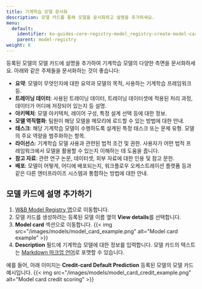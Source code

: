 ```yaml
---
title: 기계학습 모델 문서화
description: 모델 카드를 통해 모델을 문서화하고 설명을 추가하세요.
menu:
  default:
    identifier: ko-guides-core-registry-model_registry-create-model-cards
    parent: model-registry
weight: 8
---
```


등록된 모델의 모델 카드에 설명을 추가하여 기계학습 모델의 다양한 측면을 문서화하세요. 아래와 같은 주제들을 문서화하는 것이 좋습니다:

* **요약**: 모델이 무엇인지에 대한 요약과 모델의 목적, 사용하는 기계학습 프레임워크 등.
* **트레이닝 데이터**: 사용된 트레이닝 데이터, 트레이닝 데이터셋에 적용된 처리 과정, 데이터가 어디에 저장되어 있는지 등 설명.
* **아키텍처**: 모델 아키텍처, 레이어 구성, 특정 설계 선택 등에 대한 정보.
* **모델 역직렬화**: 팀원이 해당 모델을 메모리에 로드할 수 있는 방법에 대한 안내.
* **태스크**: 해당 기계학습 모델이 수행하도록 설계된 특정 태스크 또는 문제 유형. 모델의 주요 역량을 범주화하는 항목.
* **라이선스**: 기계학습 모델 사용과 관련된 법적 조건 및 권한. 사용자가 어떤 법적 프레임워크에서 모델을 활용할 수 있는지 이해하는 데 도움을 줍니다.
* **참고 자료**: 관련 연구 논문, 데이터셋, 외부 자료에 대한 인용 및 참고 문헌.
* **배포**: 모델이 어떻게, 어디에 배포되는지, 워크플로우 오케스트레이션 플랫폼 등과 같은 다른 엔터프라이즈 시스템과 통합하는 방법에 대한 안내.

## 모델 카드에 설명 추가하기

1. [W&B Model Registry 앱](https://wandb.ai/registry/model)으로 이동합니다.
2. 모델 카드를 생성하려는 등록된 모델 이름 옆의 **View details**를 선택합니다.
2. **Model card** 섹션으로 이동합니다.
{{< img src="/images/models/model_card_example.png" alt="Model card example" >}}
3. **Description** 필드에 기계학습 모델에 대한 정보를 입력합니다. 모델 카드의 텍스트는 [Markdown 마크업 언어](https://www.markdownguide.org/)로 포맷할 수 있습니다.

예를 들어, 아래 이미지는 **Credit-card Default Prediction** 등록된 모델의 모델 카드 예시입니다.
{{< img src="/images/models/model_card_credit_example.png" alt="Model card credit scoring" >}}
